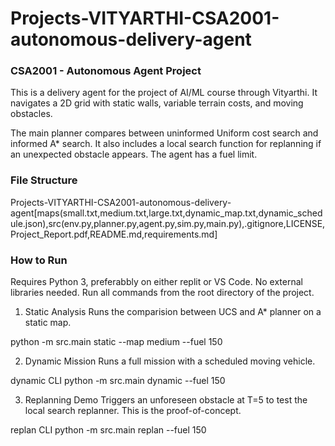 # Projects-VITYARTHI-CSA2001-autonomous-delivery-agent
### CSA2001 - Autonomous Agent Project

This is a delivery agent for the project of AI/ML course through Vityarthi. It navigates a 2D grid with static walls, variable terrain costs, and moving obstacles.

The main planner compares between uninformed Uniform cost search and informed  A* search. It also includes a local search function for replanning if an unexpected obstacle appears. The agent has a fuel limit.

### File Structure

Projects-VITYARTHI-CSA2001-autonomous-delivery-agent[maps(small.txt,medium.txt,large.txt,dynamic_map.txt,dynamic_schedule.json),src(env.py,planner.py,agent.py,sim.py,main.py),.gitignore,LICENSE,Project_Report.pdf,README.md,requirements.md]

### How to Run

Requires Python 3, preferabbly on either replit or VS Code. No external libraries needed. Run all commands from the root directory of the project.

1. Static Analysis
Runs the comparision between UCS and A* planner on a static map.

python -m src.main static --map medium --fuel 150

2. Dynamic Mission
Runs a full mission with a scheduled moving vehicle.

dynamic CLI
python -m src.main dynamic --fuel 150

3. Replanning Demo
Triggers an unforeseen obstacle at T=5 to test the local search replanner. This is the proof-of-concept.

replan CLI
python -m src.main replan --fuel 150
